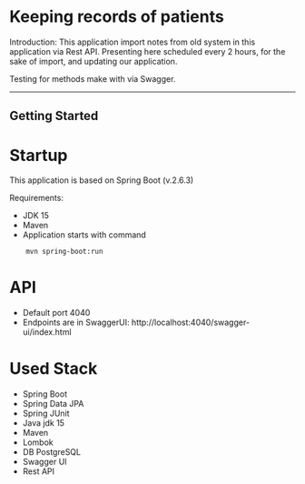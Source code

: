 # Keeping records of patients

Introduction:
This application import notes from old system in this application via Rest API.
Presenting here scheduled every 2 hours, for the sake of import, and updating our
application.

Testing for methods make with via Swagger.

---

## Getting Started

# Startup

This application is based on Spring Boot (v.2.6.3)

Requirements:

- JDK 15
- Maven
- Application starts with command

```
    mvn spring-boot:run
```

# API

- Default port 4040
- Endpoints are in SwaggerUI: http://localhost:4040/swagger-ui/index.html

# Used Stack 

- Spring Boot 
- Spring Data JPA
- Spring JUnit
- Java jdk 15
- Maven 
- Lombok
- DB PostgreSQL
- Swagger UI
- Rest API

